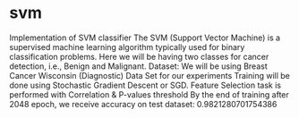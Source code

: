 # svm
Implementation of SVM classifier
The SVM (Support Vector Machine) is a supervised machine learning algorithm typically used for binary classification problems. Here we will be having two classes for cancer detection, i.e., Benign and Malignant.
Dataset: We will be using Breast Cancer Wisconsin (Diagnostic) Data Set for our experiments
Training will be done using Stochastic Gradient Descent or SGD.
Feature Selection task is performed with Correlation & P-values threshold
By the end of training after 2048 epoch, we receive accuracy on test dataset: 0.9821280701754386
